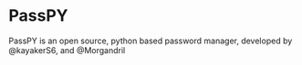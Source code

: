 # PassPY
PassPY is an open source, python based password manager, developed by @kayakerS6, and @Morgandril
